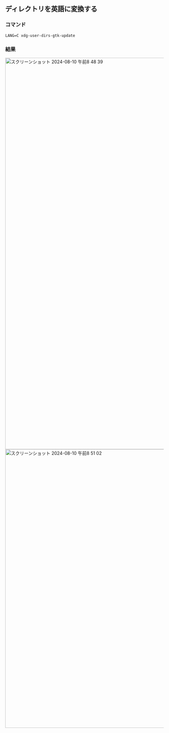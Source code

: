 ## ディレクトリを英語に変換する

### コマンド
`LANG=C xdg-user-dirs-gtk-update`

### 結果

<img width="1239" alt="スクリーンショット 2024-08-10 午前8 48 39" src="https://github.com/user-attachments/assets/0449a134-0ab9-4d3a-9c64-c6c263aa0046">

<img width="882" alt="スクリーンショット 2024-08-10 午前8 51 02" src="https://github.com/user-attachments/assets/66740b11-288a-420e-aa86-e5b4291f6843">

